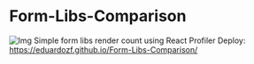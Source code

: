 # Form-Libs-Comparison

![Img](https://i.imgur.com/kHVkulC.jpg)
Simple form libs render count using React Profiler 
Deploy: https://eduardozf.github.io/Form-Libs-Comparison/
